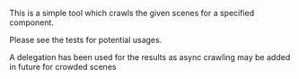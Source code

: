 This is a simple tool which crawls the given scenes for a specified component.

Please see the tests for potential usages.

A delegation has been used for the results as async crawling may be added in future for crowded scenes 
